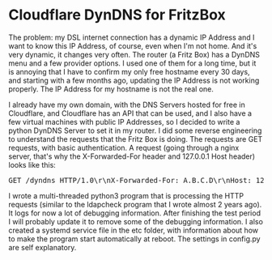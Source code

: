 # Cloudflare DynDNS for FritzBox

The problem: my DSL internet connection has a dynamic IP Address and I want to know this IP Address, of course, even when I'm not home. And it's very dynamic, it changes very often.
The router (a Fritz Box) has a DynDNS menu and a few provider options. I used one of them for a long time, but it is annoying that I have to confirm my only free hostname every 30 days, and starting with a few months ago, updating the IP Address is not working properly. The IP Address for my hostname is not the real one.

I already have my own domain, with the DNS Servers hosted for free in Cloudflare, and Cloudflare has an API that can be used, and I also have a few virtual machines with public IP Addresses, so I decided to write a python DynDNS Server to set it in my router. I did some reverse engineering to understand the requests that the Fritz Box is doing.
The requests are GET requests, with basic authentication. A request (going through a nginx server, that's why the X-Forwarded-For header and 127.0.0.1 Host header) looks like this:

<pre>
GET /dyndns HTTP/1.0\r\nX-Forwarded-For: A.B.C.D\r\nHost: 127.0.0.1:12873\r\nConnection: close\r\nAuthorization: Basic <'username:password' url64 encoded>\r\nUser-Agent: Fritz!Box DDNS/1.0.1\r\n\r\n
</pre>

I wrote a multi-threaded python3 program that is processing the HTTP requests (similar to the ldapcheck program that I wrote almost 2 years ago). It logs for now a lot of debugging information. After finishing the test period I will probably update it to remove some of the debugging information.
I also created a systemd service file in the etc folder, with information about how to make the program start automatically at reboot.
The settings in config.py are self explanatory.
